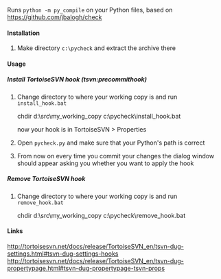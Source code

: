 Runs `python -m py_compile` on your Python files, based on https://github.com/jbalogh/check

#### Installation

1) Make directory `c:\pycheck` and extract the archive there


#### Usage

##### Install TortoiseSVN hook (tsvn:precommithook)

1) Change directory to where your working copy is and run `install_hook.bat`

    chdir d:\src\my_working_copy
    c:\pycheck\install_hook.bat

   now your hook is in TortoiseSVN > Properties

2) Open `pycheck.py` and make sure that your Python's path is correct

3) From now on every time you commit your changes the dialog window should appear asking you 
   whether you want to apply the hook

##### Remove TortoiseSVN hook

1) Change directory to where your working copy is and run `remove_hook.bat`
 
    chdir d:\src\my_working_copy
    c:\pycheck\remove_hook.bat

#### Links

http://tortoisesvn.net/docs/release/TortoiseSVN_en/tsvn-dug-settings.html#tsvn-dug-settings-hooks
http://tortoisesvn.net/docs/release/TortoiseSVN_en/tsvn-dug-propertypage.html#tsvn-dug-propertypage-tsvn-props
